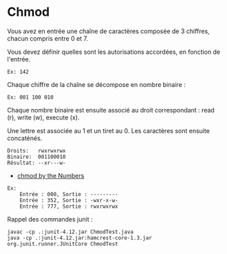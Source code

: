 # Chmod

Vous avez en entrée une chaîne de caractères composée de 3 chiffres, chacun compris entre 0 et 7.

Vous devez définir quelles sont les autorisations accordées, en fonction de l'entrée.

```
Ex: 142
```

Chaque chiffre de la chaîne se décompose en nombre binaire :

```
Ex: 001 100 010
```

Chaque nombre binaire est ensuite associé au droit correspondant : read (r), write (w), execute (x).

Une lettre est associée au 1 et un tiret au 0. Les caractères sont ensuite concaténés.

```
Droits:   rwxrwxrwx
Binaire:  001100010
Résultat: --xr---w-
```

* [chmod by the Numbers](https://catcode.com/teachmod/numeric.html)

```
Ex:
    Entrée : 000, Sortie : ---------
    Entrée : 352, Sortie : -wxr-x-w-
    Entrée : 777, Sortie : rwxrwxrwx
```

Rappel des commandes junit :

```
javac -cp .:junit-4.12.jar ChmodTest.java
java -cp .:junit-4.12.jar:hamcrest-core-1.3.jar org.junit.runner.JUnitCore ChmodTest
```
